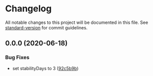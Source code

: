 # Changelog

All notable changes to this project will be documented in this file. See [standard-version](https://github.com/conventional-changelog/standard-version) for commit guidelines.

## 0.0.0 (2020-06-18)


### Bug Fixes

* set stabilityDays to 3 ([92c5b9b](https://github.com/airmelon-studio/renovate-config/commit/92c5b9bb020822494f8997b23cf9d8c9c71d717e))
